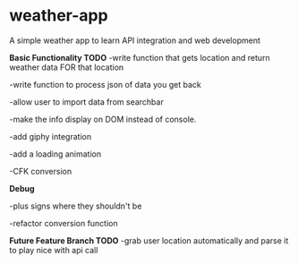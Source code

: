 # weather-app
A simple weather app to learn API integration and web development


**Basic Functionality TODO**
-write function that gets location and return weather data FOR that location

-write function to process json of data you get back

-allow user to import data from searchbar

-make the info display on DOM instead of console.

-add giphy integration

-add a loading animation

-CFK conversion

**Debug**

-plus signs where they shouldn't be

-refactor conversion function

**Future Feature Branch TODO**
-grab user location automatically and parse it to play nice with api call
